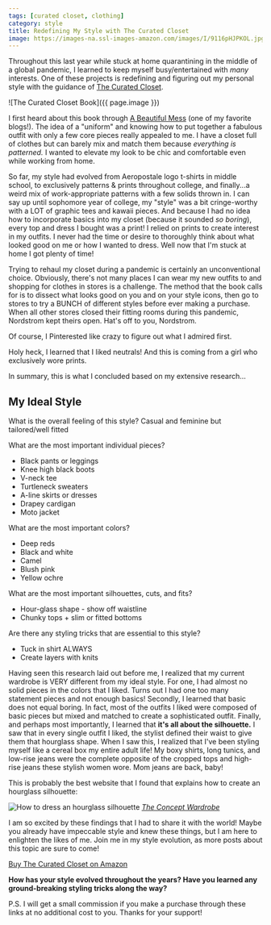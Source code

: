 ```yaml
---
tags: [curated closet, clothing]
category: style
title: Redefining My Style with The Curated Closet
image: https://images-na.ssl-images-amazon.com/images/I/9116pHJPKOL.jpg
---
```


Throughout this last year while stuck at home quarantining in the middle of a global pandemic, I learned to keep myself busy/entertained with *many* interests. One of these projects is redefining and figuring out my personal style with the guidance of [The Curated Closet](https://amzn.to/3rjUwli).

![The Curated Closet Book]({{ page.image }})

I first heard about this book through [A Beautiful Mess](https://abeautifulmess.com/) (one of my favorite blogs!). The idea of a "uniform" and knowing how to put together a fabulous outfit with only a few core pieces really appealed to me. I have a closet full of clothes but can barely mix and match them because *everything is patterned.* I wanted to elevate my look to be chic and comfortable even while working from home.

So far, my style had evolved from Aeropostale logo t-shirts in middle school, to exclusively patterns & prints throughout college, and finally...a weird mix of work-appropriate patterns with a few solids thrown in. I can say up until sophomore year of college, my "style" was a bit cringe-worthy with a LOT of graphic tees and kawaii pieces. And because I had no idea how to incorporate basics into my closet (because it sounded *so boring*), every top and dress I bought was a print! I relied on prints to create interest in my outfits. I never had the time or desire to thoroughly think about what looked good on me or how I wanted to dress. Well now that I'm stuck at home I got plenty of time!

Trying to rehaul my closet during a pandemic is certainly an unconventional choice. Obviously, there's not many places I can wear my new outfits to and shopping for clothes in stores is a challenge. The method that the book calls for is to dissect what looks good on you and on your style icons, then go to stores to try a BUNCH of different styles before ever making a purchase. When all other stores closed their fitting rooms during this pandemic, Nordstrom kept theirs open. Hat's off to you, Nordstrom.

Of course, I Pinterested like crazy to figure out what I admired first.

<a data-pin-do="embedBoard" data-pin-board-width="900" data-pin-scale-height="500" data-pin-scale-width="200" href="https://www.pinterest.com/heyletsplaywithdirt/style-inspiration/"></a>

Holy heck, I learned that I liked neutrals! And this is coming from a girl who exclusively wore prints.

In summary, this is what I concluded based on my extensive research...

## My Ideal Style
What is the overall feeling of this style?
Casual and feminine but tailored/well fitted

What are the most important individual pieces?
- Black pants or leggings
- Knee high black boots
- V-neck tee
- Turtleneck sweaters
- A-line skirts or dresses
- Drapey cardigan
- Moto jacket

What are the most important colors?
- Deep reds
- Black and white
- Camel
- Blush pink
- Yellow ochre

What are the most important silhouettes, cuts, and fits?
- Hour-glass shape - show off waistline
- Chunky tops + slim or fitted bottoms

Are there any styling tricks that are essential to this style?
- Tuck in shirt ALWAYS
- Create layers with knits

Having seen this research laid out before me, I realized that my current wardrobe is VERY different from my ideal style. For one, I had almost no solid pieces in the colors that I liked. Turns out I had one too many statement pieces and not enough basics! Secondly, I learned that basic does not equal boring. In fact, most of the outfits I liked were composed of basic pieces but mixed and matched to create a sophisticated outfit. Finally, and perhaps most importantly, I learned that **it's all about the silhouette.** I saw that in every single outfit I liked, the stylist defined their waist to give them that hourglass shape. When I saw this, I realized that I've been styling myself like a cereal box my entire adult life! My boxy shirts, long tunics, and low-rise jeans were the complete opposite of the cropped tops and high-rise jeans these stylish women wore. Mom jeans are back, baby!

This is probably the best website that I found that explains how to create an hourglass silhouette:

![How to dress an hourglass silhouette](https://global-uploads.webflow.com/5eca30fd2b50b671e2107b06/5eea40e0e2d10b82b14357b0_How%20to%20dress%20the%20hourglass%20body%20shape.jpg)
*[The Concept Wardrobe](https://theconceptwardrobe.com/build-a-wardrobe/hourglass-body-shape)*

I am so excited by these findings that I had to share it with the world! Maybe you already have impeccable style and knew these things, but I am here to enlighten the likes of me. Join me in my style evolution, as more posts about this topic are sure to come!

[Buy The Curated Closet on Amazon](https://amzn.to/3rjUwli)

**How has your style evolved throughout the years? Have you learned any ground-breaking styling tricks along the way?**

P.S. I will get a small commission if you make a purchase through these links at no additional cost to you. Thanks for your support!